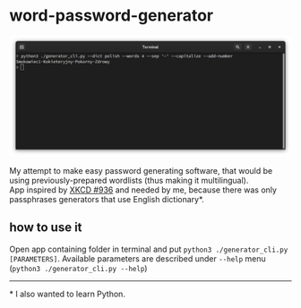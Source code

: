 # word-password-generator

![cli_preview](./screenshots/cli_0.png)

My attempt to make easy password generating software, that would be using previously-prepared wordlists (thus making it multilingual).  
App inspired by [XKCD #936](https://xkcd.com/936/) and needed by me, because there was only passphrases generators that use English dictionary*.

  
## how to use it
Open app containing folder in terminal and put `python3 ./generator_cli.py [PARAMETERS]`. Available parameters are described under `--help` menu (`python3 ./generator_cli.py --help`)  
  
  
    
***

\* I also wanted to learn Python.  
